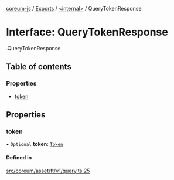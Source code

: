 [coreum-js](../README.md) / [Exports](../modules.md) / [<internal\>](../modules/internal_.md) / QueryTokenResponse

# Interface: QueryTokenResponse

[<internal>](../modules/internal_.md).QueryTokenResponse

## Table of contents

### Properties

- [token](internal_.QueryTokenResponse.md#token)

## Properties

### token

• `Optional` **token**: [`Token`](../modules/internal_.md#token)

#### Defined in

[src/coreum/asset/ft/v1/query.ts:25](https://github.com/PyramydLabs/coreum-js/blob/987bc3b/src/coreum/asset/ft/v1/query.ts#L25)

